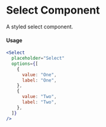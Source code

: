 # Select Component

A styled select component.

#### Usage

```jsx
<Select
  placeholder="Select"
  options={[
    {
      value: "One",
      label: "One",
    },
    {
      value: "Two",
      label: "Two",
    },
  ]}
/>
```
